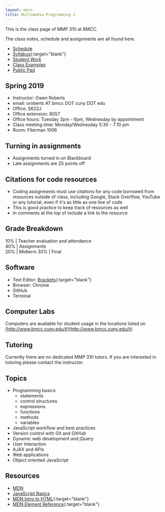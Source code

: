 ```yaml
---
layout: main
title: Multimedia Programming 2
---
```


This is the class page of MMP 310 at BMCC.

The class notes, schedule and assignments are all found here.

- [Schedule](schedule.html)
- [Syllabus](
https://docs.google.com/document/d/1mbiKKiymvCavG_0lyng6lG39FfFbqoCu0NImloCzdAY/edit?usp=sharing
){:target="blank"}
- [Student Work](studentwork/)
- [Class Examples](examples/)
- [Public Pad](pad)

## Spring 2019

- Instructor: Owen Roberts
- email: oroberts AT bmcc DOT cuny DOT edu
- Office: S622J
- Office extension: 8057
- Office hours: Tuesday 3pm - 6pm, Wednesday by appointment
- Class meeting time: Monday/Wednesday 5:30 - 7:10 pm
- Room: Fiterman 1006

## Turning in assignments
- Assignments turned in on Blackboard
- Late assignments are 25 points off

## Citations for code resources
- Coding assignments must use citations for any code borrowed from resources outside of class, including Google, Stack Overflow, YouTube or any tutorial, even if it's as little as one line of code
- This is good practice to keep track of resources as well
- In comments at the top of include a link to the resource

## Grade Breakdown

10% | Teacher evaluation and attendance  
40% | Assignments  
20% | Midterm 
30% | Final

## Software
- Text Editor: [Brackets](http://brackets.io/){:target="blank"}
- Browser: Chrome
- GitHub
- Terminal 

## Computer Labs

Computers are available for student usage in the locations listed on [http://www.bmcc.cuny.edu/it](http://www.bmcc.cuny.edu/it)

## Tutoring

<!-- For MMP and MMA tutoring, please visit BMCC's [tutoring schedule](http://www.bmcc.cuny.edu/lrc/schedule.jsp)
 -->
Currently there are no dedicated MMP 310 tutors.  If you are interested in tutoring please contact the instructor.

## Topics
- Programming basics
	- statements
	- control structures
	- expressions
	- functions
	- methods
	- variables
- JavaScript workflow and best practices
- Version control with Git and GitHub
- Dynamic web development and jQuery
- User Interaction
- AJAX and APIs
- Web applications
- Object oriented JavaScript


## Resources
- [MDN](https://developer.mozilla.org/en-US/docs/Web/JavaScript)
- [JavaScript Basics](https://autotelicum.github.io/Smooth-CoffeeScript/literate/js-intro.html#syntax-basics)
- [MDN Intro to HTML](https://developer.mozilla.org/en-US/docs/Web/Guide/HTML/Introduction){:target="blank"}
- [MDN Element Reference](https://developer.mozilla.org/en/docs/Web/HTML/Element){:target="blank"}


<!-- 
new 2019 structure

1 review - assignment - interactive story
vars
conditionals 
functions
story - characters - setting - plot

2 loops - interactive patterns?

3 arrays - animations

4 objects - games

topics/concepts 
ar
3d
game
interface
touches
dom
loop arrays objects
json data, data visualization

 -->